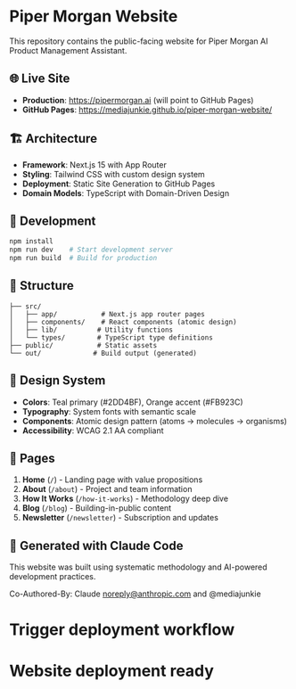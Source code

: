 # Piper Morgan Website

This repository contains the public-facing website for Piper Morgan AI Product Management Assistant.

## 🌐 Live Site

- **Production**: https://pipermorgan.ai (will point to GitHub Pages)
- **GitHub Pages**: https://mediajunkie.github.io/piper-morgan-website/

## 🏗️ Architecture

- **Framework**: Next.js 15 with App Router
- **Styling**: Tailwind CSS with custom design system
- **Deployment**: Static Site Generation to GitHub Pages
- **Domain Models**: TypeScript with Domain-Driven Design

## 🚀 Development

```bash
npm install
npm run dev    # Start development server
npm run build  # Build for production
```

## 📁 Structure

```
├── src/
│   ├── app/           # Next.js app router pages
│   ├── components/    # React components (atomic design)
│   ├── lib/          # Utility functions
│   └── types/        # TypeScript type definitions
├── public/           # Static assets
└── out/             # Build output (generated)
```

## 🎨 Design System

- **Colors**: Teal primary (#2DD4BF), Orange accent (#FB923C)
- **Typography**: System fonts with semantic scale
- **Components**: Atomic design pattern (atoms → molecules → organisms)
- **Accessibility**: WCAG 2.1 AA compliant

## 📄 Pages

1. **Home** (`/`) - Landing page with value propositions
2. **About** (`/about`) - Project and team information
3. **How It Works** (`/how-it-works`) - Methodology deep dive
4. **Blog** (`/blog`) - Building-in-public content
5. **Newsletter** (`/newsletter`) - Subscription and updates

## 🤖 Generated with Claude Code

This website was built using systematic methodology and AI-powered development practices.

Co-Authored-By: Claude <noreply@anthropic.com> and @mediajunkie
# Trigger deployment workflow
# Website deployment ready
